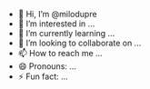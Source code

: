- 👋 Hi, I’m @milodupre
- 👀 I’m interested in ...
- 🌱 I’m currently learning ...
- 💞️ I’m looking to collaborate on ...
- 📫 How to reach me ...
- 😄 Pronouns: ...
- ⚡ Fun fact: ...

<!---
milodupre/milodupre is a ✨ special ✨ repository because its `README.md` (this file) appears on your GitHub profile.
You can click the Preview link to take a look at your changes.
--->
